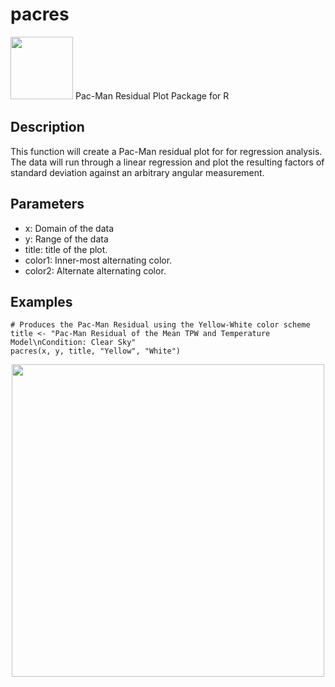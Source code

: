 # pacres
<img src='https://upload.wikimedia.org/wikipedia/commons/thumb/4/49/Pacman.svg/972px-Pacman.svg.png' width='100'/>
Pac-Man Residual Plot Package for R

## Description
This function will create a Pac-Man residual plot for for regression analysis. The data will run through a linear regression and plot the resulting factors of standard deviation against an arbitrary angular measurement.
## Parameters
- x: Domain of the data
- y: Range of the data
- title: title of the plot.
- color1: Inner-most alternating color.
- color2: Alternate alternating color.

## Examples
```
# Produces the Pac-Man Residual using the Yellow-White color scheme
title <- "Pac-Man Residual of the Mean TPW and Temperature Model\nCondition: Clear Sky"
pacres(x, y, title, "Yellow", "White")
```
<img src="https://i.ibb.co/3zdfCbr/analytics-7-20-2020-6.png" width='500' style='display: block; margin-left: auto; margin-right: auto;'/>
